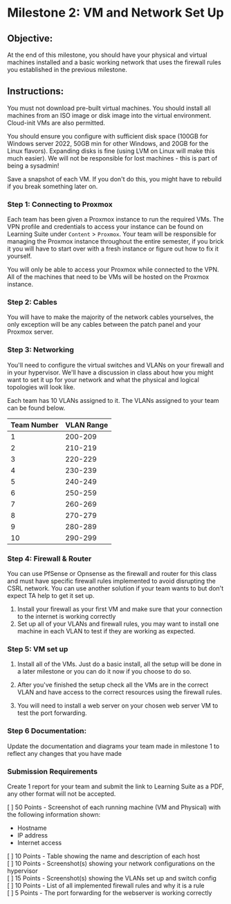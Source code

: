 # Milestone 2: VM and Network Set Up

## Objective:

At the end of this milestone, you should have your physical and virtual machines installed and a basic working network that uses the firewall rules you established in the previous milestone.

## Instructions:

You must not download pre-built virtual machines. You should install all machines from an ISO image or disk image into the virtual environment. Cloud-init VMs are also permitted.

You should ensure you configure with sufficient disk space (100GB for Windows server 2022, 50GB min for other Windows, and 20GB for the Linux flavors). Expanding disks is fine (using LVM on Linux will make this much easier). We will not be responsible for lost machines - this is part of being a sysadmin!

Save a snapshot of each VM. If you don't do this, you might have to rebuild if you break something later on.

### Step 1: Connecting to Proxmox

Each team has been given a Proxmox instance to run the required VMs. The VPN profile and credentials to access your instance can be found on Learning Suite under `Content` > `Proxmox`. Your team will be responsible for managing the Proxmox instance throughout the entire semester, if you brick it you will have to start over with a fresh instance or figure out how to fix it yourself.

You will only be able to access your Proxmox while connected to the VPN. All of the machines that need to be VMs will be hosted on the Proxmox instance.

### Step 2: Cables

You will have to make the majority of the network cables yourselves, the only exception will be any cables between the patch panel and your Proxmox server.

### Step 3: Networking

You'll need to configure the virtual switches and VLANs on your firewall and in your hypervisor. We'll have a discussion in class about how you might want to set it up for your network and what the physical and logical topologies will look like.

Each team has 10 VLANs assigned to it. The VLANs assigned to your team can be found below.

| Team Number | VLAN Range|
| - | -- |
| 1  |   200-209 |
| 2  |   210-219 |
| 3  |   220-229 |
| 4  |   230-239 |
| 5  |   240-249 |
| 6  |   250-259 |
| 7  |   260-269 |
| 8  |   270-279 |
| 9  |   280-289 |
| 10 |	 290-299 |

### Step 4: Firewall & Router

You can use PfSense or Opnsense as the firewall and router for this class and must have specific firewall rules implemented to avoid disrupting the CSRL network. You can use another solution if your team wants to but don't expect TA help to get it set up.

1. Install your firewall as your first VM and make sure that your connection to the internet is working correctly
1. Set up all of your VLANs and firewall rules, you may want to install one machine in each VLAN to test if they are working as expected.

### Step 5: VM set up

1. Install all of the VMs. Just do a basic install, all the setup will be done in a later milestone or you can do it now if you choose to do so.
1. After you've finished the setup check all the VMs are in the correct VLAN and have access to the correct resources using the firewall rules.

1. You will need to install a web server on your chosen web server VM to test the port forwarding. 

### Step 6 Documentation:

Update the documentation and diagrams your team made in milestone 1 to reflect any changes that you have made

### Submission Requirements

Create 1 report for your team and submit the link to Learning Suite as a PDF, any other format will not be accepted.

[ ] 50 Points - Screenshot of each running machine (VM and Physical) with the following information shown:
- Hostname
- IP address
- Internet access  

[ ] 10 Points - Table showing the name and description of each host  
[ ] 10 Points - Screenshot(s) showing your network configurations on the hypervisor  
[ ] 15 Points - Screenshot(s) showing the VLANs set up and switch config   
[ ] 10 Points - List of all implemented firewall rules and why it is a rule  
[ ] 5 Points - The port forwarding for the webserver is working correctly 
